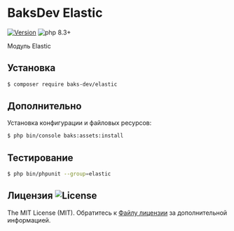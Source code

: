 # BaksDev Elastic

[![Version](https://img.shields.io/badge/version-7.1.13-blue)](https://github.com/baks-dev/elastic/releases)
![php 8.3+](https://img.shields.io/badge/php-min%208.3-red.svg)

Модуль Elastic

## Установка

``` bash
$ composer require baks-dev/elastic
```

## Дополнительно

Установка конфигурации и файловых ресурсов:

``` bash
$ php bin/console baks:assets:install
```

## Тестирование

``` bash
$ php bin/phpunit --group=elastic
```

## Лицензия ![License](https://img.shields.io/badge/MIT-green)

The MIT License (MIT). Обратитесь к [Файлу лицензии](LICENSE.md) за дополнительной информацией.

